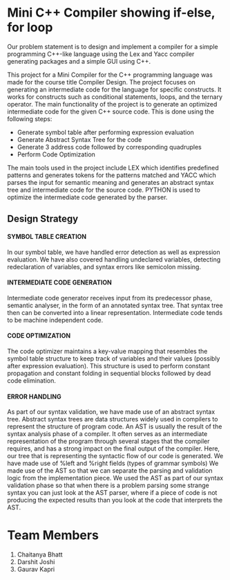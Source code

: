 # Mini C++ Compiler showing if-else, for loop

Our problem statement is to design and implement a compiler for a simple programming 
C++-like language using the Lex and Yacc compiler generating packages and a simple GUI 
using C++. 

This project for a Mini Compiler for the C++ programming language was made for the course title Compiler Design. The project focuses on generating an intermediate code for the language for specific constructs. It works for constructs such as conditional statements, loops, and the ternary operator. The main functionality of the project is to generate an optimized intermediate code for the given C++ source code. This is done using the following steps:

* Generate symbol table after performing expression evaluation 
* Generate Abstract Syntax Tree for the code 
* Generate 3 address code followed by corresponding quadruples 
* Perform Code Optimization 

<p> The main tools used in the project include LEX which identifies predefined 
patterns and generates tokens for the patterns matched and YACC which parses the input 
for semantic meaning and generates an abstract syntax tree and intermediate code for the 
source code. PYTHON is used to optimize the intermediate code generated by the parser. </p>

## Design Strategy
 #### SYMBOL TABLE CREATION
In our symbol table, we have handled error detection as well as expression evaluation. We 
have also covered handling undeclared variables, detecting redeclaration of variables, and 
syntax errors like semicolon missing.

#### INTERMEDIATE CODE GENERATION
Intermediate code generator receives input from its predecessor phase, semantic analyser, 
in the form of an annotated syntax tree. That syntax tree then can be converted into a 
linear representation. Intermediate code tends to be machine independent code.

####  CODE OPTIMIZATION
The code optimizer maintains a key-value mapping that resembles the symbol table 
structure to keep track of variables and their values (possibly after expression evaluation). 
This structure is used to perform constant propagation and constant folding in sequential 
blocks followed by dead code elimination.

#### ERROR HANDLING
As part of our syntax validation, we have made use of an abstract syntax tree. Abstract 
syntax trees are data structures widely used in compilers to represent the structure of 
program code. An AST is usually the result of the syntax analysis phase of a compiler. It 
often serves as an intermediate representation of the program through several stages that 
the compiler requires, and has a strong impact on the final output of the compiler.
Here, our tree that is representing the syntactic flow of our code is generated.
We have made use of %left and %right fields (types of grammar symbols)
We made use of the AST so that we can separate the parsing and validation logic from the 
implementation piece. We used the AST as part of our syntax validation phase so that when 
there is a problem parsing some strange syntax you can just look at the AST parser, where if 
a piece of code is not producing the expected results than you look at the code that 
interprets the AST.

# Team Members
1. Chaitanya Bhatt
2. Darshit Joshi
3. Gaurav Kapri
